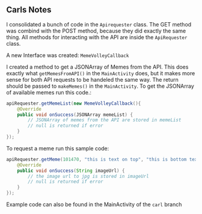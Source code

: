 ## Carls Notes

I consolidated a bunch of code in the `Apirequester` class. The GET method was combind with the POST method, because they did exactly the same thing. All methods for interacting with the API are inside the `ApiRequester` class.

A new Interface was created: `MemeVolleyCallback`

I created a method to get a JSONArray of Memes from the API. This does exactly what `getMemesFromAPI()` in the `MainActivity` does, but it makes more sense for both API requests to be handeled the same way. The return should be passed to `makeMemes()` in the `MainActivity`. To get the JSONArray of available memes run this code.:
```java
apiRequester.getMemeList(new MemeVolleyCallback(){
    @Override
    public void onSuccess(JSONArray memeList) {
        // JSONArray of memes from the API are stored in memeList
        // null is returned if error
    }
});
```

To request a meme run this sample code:
```java
apiRequester.getMeme(101470, "this is text on top", "this is bottom text", new VolleyCallBack() {
    @Override
    public void onSuccess(String imageUrl) {
        // the image url to jpg is stored in imageUrl
        // null is returned if error
    }
});
```

Example code can also be found in the MainActivity of the `carl` branch